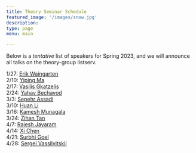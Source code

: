```yaml
---
title: Theory Seminar Schedule
featured_image: '/images/snow.jpg'
description:
type: page
menu: main

---
```


Below is a *tentative* list of speakers for Spring 2023, and we will announce all talks on the theory-group listserv.
<!-- In markdown, 2 spaces at end of line is for newline, thus the trailing whitespace -->
1/27: [Erik Waingarten](https://sites.google.com/site/erikwaing/home)  
2/10: [Yiping Ma](https://www.seas.upenn.edu/~yipingma/)  
2/17: [Vasilis Gkatzelis](https://www.cs.drexel.edu/~gkatz/)  
2/24: [Yahav Bechavod](https://yahavbe.github.io/)  
3/3: [Sepehr Assadi](https://sepehr.assadi.info/)  
3/10: [Huan Li](https://huanli.me/)  
3/16: [Kamesh Munagala](https://www.kameshmunagala.org/)  
3/24: [Zihan Tan](https://sites.google.com/view/zihantan)  
4/7: [Rajesh Jayaram](https://rajeshjayaram.com/)  
4/14: [Xi Chen](https://www.cs.columbia.edu/~xichen/Welcome.html)  
4/21: [Surbhi Goel](https://www.surbhigoel.com/)  
4/28: [Sergei Vassilvitskii](https://theory.stanford.edu/~sergei/)  
